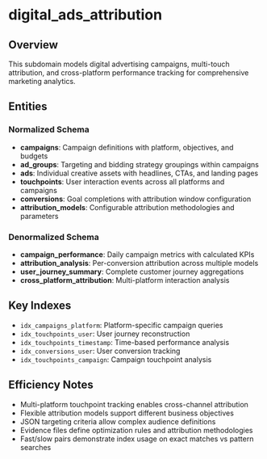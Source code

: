# digital_ads_attribution

## Overview
This subdomain models digital advertising campaigns, multi-touch attribution, and cross-platform performance tracking for comprehensive marketing analytics.

## Entities

### Normalized Schema
- **campaigns**: Campaign definitions with platform, objectives, and budgets
- **ad_groups**: Targeting and bidding strategy groupings within campaigns
- **ads**: Individual creative assets with headlines, CTAs, and landing pages
- **touchpoints**: User interaction events across all platforms and campaigns
- **conversions**: Goal completions with attribution window configuration
- **attribution_models**: Configurable attribution methodologies and parameters

### Denormalized Schema
- **campaign_performance**: Daily campaign metrics with calculated KPIs
- **attribution_analysis**: Per-conversion attribution across multiple models
- **user_journey_summary**: Complete customer journey aggregations
- **cross_platform_attribution**: Multi-platform interaction analysis

## Key Indexes
- `idx_campaigns_platform`: Platform-specific campaign queries
- `idx_touchpoints_user`: User journey reconstruction
- `idx_touchpoints_timestamp`: Time-based performance analysis
- `idx_conversions_user`: User conversion tracking
- `idx_touchpoints_campaign`: Campaign touchpoint analysis

## Efficiency Notes
- Multi-platform touchpoint tracking enables cross-channel attribution
- Flexible attribution models support different business objectives
- JSON targeting criteria allow complex audience definitions
- Evidence files define optimization rules and attribution methodologies
- Fast/slow pairs demonstrate index usage on exact matches vs pattern searches